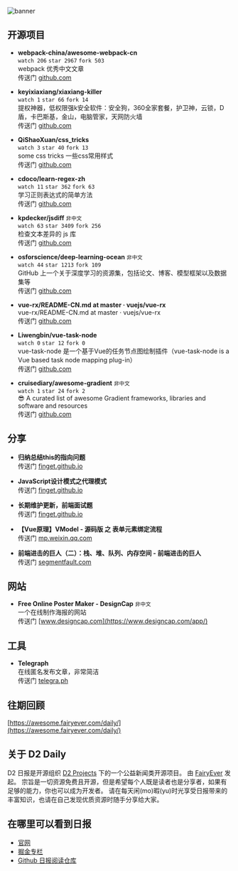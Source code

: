 ![banner](https://raw.githubusercontent.com/d2-projects/d2-daily/master/source/image/banner@2x.png)

## 开源项目

* **webpack-china/awesome-webpack-cn**   
`watch 206` `star 2967` `fork 503`  
webpack 优秀中文文章  
传送门 [github.com](https://github.com/webpack-china/awesome-webpack-cn)

* **keyixiaxiang/xiaxiang-killer**   
`watch 1` `star 66` `fork 14`  
提权神器，低权限强k安全软件：安全狗，360全家套餐，护卫神，云锁，D盾，卡巴斯基，金山，电脑管家，天网防火墙  
传送门 [github.com](https://github.com/keyixiaxiang/xiaxiang-killer)

* **QiShaoXuan/css_tricks**   
`watch 3` `star 40` `fork 13`  
some css tricks 一些css常用样式  
传送门 [github.com](https://github.com/QiShaoXuan/css_tricks)

* **cdoco/learn-regex-zh**   
`watch 11` `star 362` `fork 63`  
学习正则表达式的简单方法  
传送门 [github.com](https://github.com/cdoco/learn-regex-zh)

* **kpdecker/jsdiff** `非中文`  
`watch 63` `star 3409` `fork 256`  
检查文本差异的 js 库  
传送门 [github.com](https://github.com/kpdecker/jsdiff)

* **osforscience/deep-learning-ocean** `非中文`  
`watch 44` `star 1213` `fork 109`  
GitHub 上一个关于深度学习的资源集，包括论文、博客、模型框架以及数据集等  
传送门 [github.com](https://github.com/osforscience/deep-learning-ocean)

* **vue-rx/README-CN.md at master · vuejs/vue-rx**   
vue-rx/README-CN.md at master · vuejs/vue-rx  
传送门 [github.com](https://github.com/vuejs/vue-rx/blob/master/README-CN.md)

* **Liwengbin/vue-task-node**   
`watch 0` `star 12` `fork 0`  
vue-task-node 是一个基于Vue的任务节点图绘制插件（vue-task-node is a Vue based task node mapping plug-in）  
传送门 [github.com](https://github.com/Liwengbin/vue-task-node)

* **cruisediary/awesome-gradient** `非中文`  
`watch 1` `star 24` `fork 2`  
😎 A curated list of awesome Gradient frameworks, libraries and software and resources  
传送门 [github.com](https://github.com/cruisediary/awesome-gradient)

## 分享

* **归纳总结this的指向问题**   
传送门 [finget.github.io](https://finget.github.io/2018/11/28/this/)

* **JavaScript设计模式之代理模式**   
传送门 [finget.github.io](https://finget.github.io/2018/11/28/proxy/)

* **长期维护更新，前端面试题**   
传送门 [finget.github.io](https://finget.github.io/2019/01/15/interview-questions/)

* **【Vue原理】VModel - 源码版 之 表单元素绑定流程**   
传送门 [mp.weixin.qq.com](https://mp.weixin.qq.com/s?__biz=MzUxNjQ1NjMwNw==&mid=2247484088&idx=1&sn=5fb17eedbf04d33bdfd5559e272eff89&chksm=f9a668a4ced1e1b25784e441fcd43dcb616f2ac6514acb4a4355cf4e6a6e2b1b9bb79e9f831c&token=31092559&lang=zh_CN#rd)

* **前端进击的巨人（二）：栈、堆、队列、内存空间 - 前端进击的巨人**   
传送门 [segmentfault.com](https://segmentfault.com/a/1190000017896749)

## 网站

* **Free Online Poster Maker - DesignCap** `非中文`  
一个在线制作海报的网站  
传送门 [www.designcap.com](https://www.designcap.com/app/)

## 工具

* **Telegraph**   
在线匿名发布文章，非常简洁  
传送门 [telegra.ph](https://telegra.ph/)

## 往期回顾

[https://awesome.fairyever.com/daily/](https://awesome.fairyever.com/daily/)

## 关于 D2 Daily

D2 日报是开源组织 [D2 Projects](https://github.com/d2-projects) 下的一个公益新闻类开源项目。
由 [FairyEver](https://github.com/FairyEver) 发起。
宗旨是一切资源免费且开源，但是希望每个人既是读者也是分享者，如果有足够的能力，你也可以成为开发者。
请在每天闲(mo)暇(yu)时光享受日报带来的丰富知识，也请在自己发现优质资源时随手分享给大家。
## 在哪里可以看到日报

* [官网](https://awesome.fairyever.com/daily/)
* [掘金专栏](https://juejin.im/user/57a48b632e958a006691b946)
* [Github 日报阅读仓库](https://github.com/d2-projects/d2-daily)
